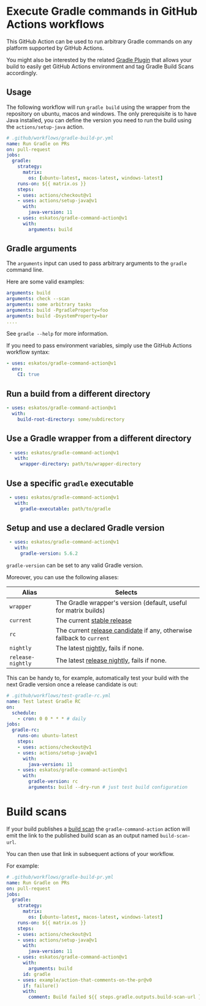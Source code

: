 # Execute Gradle commands in GitHub Actions workflows

This GitHub Action can be used to run arbitrary Gradle commands on any platform supported by GitHub Actions.

You might also be interested by the related [Gradle Plugin](https://github.com/eskatos/gradle-github-actions-plugin) that allows your build to easily get GitHub Actions environment and tag Gradle Build Scans accordingly.

## Usage

The following workflow will run `gradle build` using the wrapper from the repository on ubuntu, macos and windows. The only prerequisite is to have Java installed, you can define the version you need to run the build using the `actions/setup-java` action.



```yaml
# .github/workflows/gradle-build-pr.yml
name: Run Gradle on PRs
on: pull-request
jobs:
  gradle:
    strategy:
      matrix:
        os: [ubuntu-latest, macos-latest, windows-latest]
    runs-on: ${{ matrix.os }}
    steps:
    - uses: actions/checkout@v1
    - uses: actions/setup-java@v1
      with:
        java-version: 11
    - uses: eskatos/gradle-command-action@v1
      with:
        arguments: build
```

## Gradle arguments

The `arguments` input can used to pass arbitrary arguments to the `gradle` command line.

Here are some valid examples:
```yaml
arguments: build
arguments: check --scan
arguments: some arbitrary tasks
arguments: build -PgradleProperty=foo
arguments: build -DsystemProperty=bar
....
```

See `gradle --help` for more information.

If you need to pass environment variables, simply use the GitHub Actions workflow syntax:

```yaml
- uses: eskatos/gradle-command-action@v1
  env:
    CI: true
```

## Run a build from a different directory

```yaml
- uses: eskatos/gradle-command-action@v1
  with:
    build-root-directory: some/subdirectory
```

## Use a Gradle wrapper from a different directory
 
```yaml
 - uses: eskatos/gradle-command-action@v1
   with:
     wrapper-directory: path/to/wrapper-directory
 ```

## Use a specific `gradle` executable

```yaml
 - uses: eskatos/gradle-command-action@v1
   with:
     gradle-executable: path/to/gradle
```

## Setup and use a declared Gradle version

```yaml
 - uses: eskatos/gradle-command-action@v1
   with:
     gradle-version: 5.6.2
```

`gradle-version` can be set to any valid Gradle version.

Moreover, you can use the following aliases:

| Alias | Selects |
| --- |---|
| `wrapper`      | The Gradle wrapper's version (default, useful for matrix builds) |
| `current`      | The current [stable release](https://gradle.org/install/) |
| `rc`      | The current [release candidate](https://gradle.org/release-candidate/) if any, otherwise fallback to `current` |
| `nightly` | The latest [nightly](https://gradle.org/nightly/), fails if none. |
| `release-nightly` | The latest [release nightly](https://gradle.org/release-nightly/), fails if none.      |

This can be handy to, for example, automatically test your build with the next Gradle version once a release candidate is out:

```yaml
# .github/workflows/test-gradle-rc.yml
name: Test latest Gradle RC
on:
  schedule:
    - cron: 0 0 * * * # daily
jobs:
  gradle-rc:
    runs-on: ubuntu-latest
    steps:
    - uses: actions/checkout@v1
    - uses: actions/setup-java@v1
      with:
        java-version: 11
    - uses: eskatos/gradle-command-action@v1
      with:
        gradle-version: rc
        arguments: build --dry-run # just test build configuration
```

# Build scans

If your build publishes a [build scan](https://gradle.com/build-scans/) the `gradle-command-action` action will emit the link to the published build scan as an output named `build-scan-url`.

You can then use that link in subsequent actions of your workflow.

For example:

```yaml
# .github/workflows/gradle-build-pr.yml
name: Run Gradle on PRs
on: pull-request
jobs:
  gradle:
    strategy:
      matrix:
        os: [ubuntu-latest, macos-latest, windows-latest]
    runs-on: ${{ matrix.os }}
    steps:
    - uses: actions/checkout@v1
    - uses: actions/setup-java@v1
      with:
        java-version: 11
    - uses: eskatos/gradle-command-action@v1
      with:
        arguments: build
      id: gradle
    - uses: example/action-that-comments-on-the-pr@v0
      if: failure()
      with:
        comment: Build failed ${{ steps.gradle.outputs.build-scan-url }}
```
